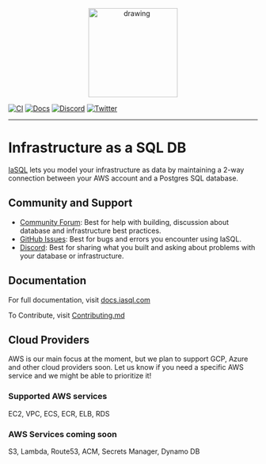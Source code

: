 <div align="center">
  <img src="https://iasql.com/lib_TQbMwqDvYvWhOqVJ/6px14ozk177bpjqk.png" alt="drawing" width="180"/>
</div>

[![CI](https://github.com/iasql/iasql-engine/workflows/CI/badge.svg)](https://github.com/iasql/iasql-engine/actions?query=workflow%3ACI)
[![Docs](https://img.shields.io/badge/docs-docusaurus-blue)](https://docs.iasql.com)
[![Discord](https://img.shields.io/badge/discord-iasql-purple)](https://discord.com/invite/machGGczea)
[![Twitter](https://img.shields.io/badge/twitter-iasql-9cf)](https://www.twitter.com/iasql)

---

# Infrastructure as a SQL DB

[IaSQL](https://iasql.com) lets you model your infrastructure as data by maintaining a 2-way connection between your AWS account and a Postgres SQL database.

## Community and Support

- [Community Forum](https://github.com/iasql/iasql-engine/discussions): Best for help with building, discussion about database and infrastructure best practices.
- [GitHub Issues](https://github.com/iasql/iasql-engine/issues/new): Best for bugs and errors you encounter using IaSQL.
- [Discord](https://discord.com/invite/machGGczea): Best for sharing what you built and asking about problems with your database or infrastructure.

## Documentation

For full documentation, visit [docs.iasql.com](https://docs.iasql.com)

To Contribute, visit [Contributing.md](https://github.com/iasql/iasql-engine/blob/main/CONTRIBUTING.md)

## Cloud Providers

AWS is our main focus at the moment, but we plan to support GCP, Azure and other cloud providers soon. Let us know if you need a specific AWS service and we might be able to prioritize it!

###  Supported AWS services

EC2, VPC, ECS, ECR, ELB, RDS

### AWS Services coming soon

S3, Lambda, Route53, ACM, Secrets Manager, Dynamo DB
